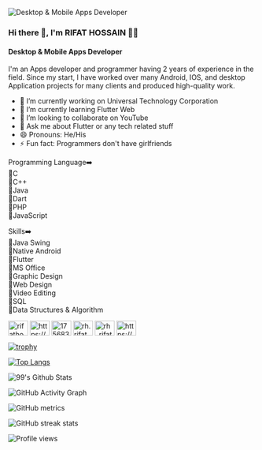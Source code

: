 ![Desktop & Mobile Apps Developer](https://lh3.googleusercontent.com/ebFobEtKfzSQAqlb4eJSC7sBMelErLL6r0bGWCsx2dL9XPRTbayjlhzFLD0r0EZL2xvNkShQnSMHHOGDXrA4MK_UJ6zSfL4OkZ09WsBiisgI9GHu2BCBPonunRRJRnAIekZHVqE8BYNS138h1BhgqD0o34hLduAFTqBkA9TVJsfMgWt2BTSI30TekjColkhRWzYf_3RvpKs2LKcXRhH7fluL9MbFlXVzf5modwKajkvIaUO8qRG2POrQpJJzVSascGparW6dALyG8J1r7IPXWbXUH_2q8GY4PCQYt-vbMx4mHp0o8uu48KC0b6t6C30KgXXzaNTMGtTCmfSsHvxL3JHP8fxK-4jD3UW1mBgCgTnKDGWAWKOz_5L6AIpKXnSXX0Xtpx_O2TQfBomIzfwIVpUfujwQ5wu6gE_su4EWvH01uDlrpZcwSXZkNcBeiEb0-06EqsYw-hnKouuCIxz5u8bWSTNLgzw9Q4ZE4RLQSyhnhtYu0ks81LkomYvyBdbIhkJbFoBTomQhTLLVHxN8szskZu77kPyzg5k0Kti9YQdwZGW9c1ru5XniqIbUSlh85jSgBgCg_PEGxd04kbYNCZBOjV-cq99hjcCND-WFzHUqqYwkevsz3lzTDi2LICI3g_C0BctpRx3WZoT-TsPs2rFw4V8pwAiAhrNwA_V2UXkM46fAk87DilCIRPV2GFxth1tlnM5t6_kvIAap5mK6ZmQ9=w1920-h710-no?authuser=0)

### Hi there 👋, I'm RIFAT HOSSAIN 👨‍💻
#### Desktop & Mobile Apps Developer

I'm an Apps developer and programmer having 2 years of experience in the field. Since my start, I have worked over many Android, IOS, and desktop Application projects for many clients and produced high-quality work.

- 🔭 I’m currently working on Universal Technology Corporation 
- 🌱 I’m currently learning Flutter Web 
- 👯 I’m looking to collaborate on YouTube 
- 💬 Ask me about Flutter or any tech related stuff 
- 😄 Pronouns: He/His 
- ⚡ Fun fact: Programmers don't have girlfriends 


Programming Language➡️
 <br />🔸C
 <br />🔸C++
 <br />🔸Java
 <br />🔸Dart
 <br />🔸PHP
 <br />🔸JavaScript

Skills➡️
 <br />🔸Java Swing
 <br />🔸Native Android
 <br />🔸Flutter
 <br />🔸MS Office
 <br />🔸Graphic Design
 <br />🔸Web Design
 <br />🔸Video Editing
 <br />🔸SQL
 <br />🔸Data Structures & Algorithm



<p align="left">
<a href="https://twitter.com/rifatho25073502" target="blank"><img align="center" src="https://raw.githubusercontent.com/rahuldkjain/github-profile-readme-generator/master/src/images/icons/Social/twitter.svg" alt="rifatho25073502" height="30" width="40" /></a>
<a href="https://linkedin.com/in/https://www.linkedin.com/in/rifat-hossain-66811b201/" target="blank"><img align="center" src="https://raw.githubusercontent.com/rahuldkjain/github-profile-readme-generator/master/src/images/icons/Social/linked-in-alt.svg" alt="https://www.linkedin.com/in/rifat-hossain-66811b201/" height="30" width="40" /></a>
<a href="https://stackoverflow.com/users/17568395" target="blank"><img align="center" src="https://raw.githubusercontent.com/rahuldkjain/github-profile-readme-generator/master/src/images/icons/Social/stack-overflow.svg" alt="17568395" height="30" width="40" /></a>
<a href="https://fb.com/rh.rifat.33633" target="blank"><img align="center" src="https://raw.githubusercontent.com/rahuldkjain/github-profile-readme-generator/master/src/images/icons/Social/facebook.svg" alt="rh.rifat.33633" height="30" width="40" /></a>
<a href="https://instagram.com/rh_rifat220" target="blank"><img align="center" src="https://raw.githubusercontent.com/rahuldkjain/github-profile-readme-generator/master/src/images/icons/Social/instagram.svg" alt="rh_rifat220" height="30" width="40" /></a>
<a href="https://www.youtube.com/c/https://www.youtube.com/channel/uchqjehnirrnymwtyk0rh9jg" target="blank"><img align="center" src="https://raw.githubusercontent.com/rahuldkjain/github-profile-readme-generator/master/src/images/icons/Social/youtube.svg" alt="https://www.youtube.com/channel/uchqjehnirrnymwtyk0rh9jg" height="30" width="40" /></a>
</p>


[![trophy](https://github-profile-trophy.vercel.app/?username=rifathossain82)](https://github.com/ryo-ma/github-profile-trophy)

[![Top Langs](https://github-readme-stats.vercel.app/api/top-langs/?username=rifathossain82&layout=compact)](https://github.com/anuraghazra/github-readme-stats)

![99's Github Stats](https://github-readme-stats.vercel.app/api?username=rifathossain82&bg_color=30,e96443,904e95&title_color=fff&text_color=fff)

![GitHub Activity Graph](https://activity-graph.herokuapp.com/graph?username=rifathossain82)  

![GitHub metrics](https://metrics.lecoq.io/rifathossain82)  

![GitHub streak stats](https://github-readme-streak-stats.herokuapp.com/?user=rifathossain82)  

![Profile views](https://gpvc.arturio.dev/rifathossain82)  
